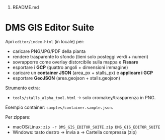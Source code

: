 1) README.md

# DMS GIS Editor Suite
Apri `editor/index.html` (in locale) per:
- caricare PNG/JPG/PDF della pianta
- rendere trasparente lo sfondo (tieni solo posteggi verdi + numeri)
- sovrapporre come overlay distorcibile sulla mappa e **Fissare**
- esportare i **GCP** (quattro angoli + dimensioni immagine)
- caricare un **container JSON** (area_px + stalls_px) e **applicare i GCP**
- esportare **GeoJSON** (area.geojson + stalls.geojson)

Strumento extra:
- `tools/stalls_alpha_tool.html` → solo cromakey/trasparenza in PNG.

Esempio container: `samples/container.sample.json`.

Per zippare:
- macOS/Linux: `zip -r DMS_GIS_EDITOR_SUITE.zip DMS_GIS_EDITOR_SUITE`
- Windows: tasto destro → Invia a → Cartella compressa (zip)

